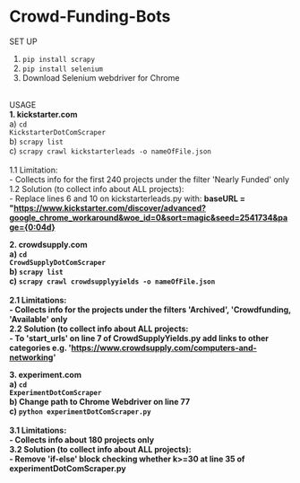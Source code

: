 # Crowd-Funding-Bots
SET UP <br>
  1. <code>pip install scrapy</code> <br>
  2. <code>pip install selenium</code> <br>
  3. Download Selenium webdriver for Chrome <br><br>
  
USAGE <br>
  <b>1. kickstarter.com </b> <br>
      a) <code>cd KickstarterDotComScraper</code><br>
      b) <code>scrapy list</code><br>
      c) <code>scrapy crawl kickstarterleads -o nameOfFile.json</code><br><br>
          1.1 Limitation:<br>
            - Collects info for the first 240 projects under the filter 'Nearly Funded' only<br>
          1.2 Solution (to collect info about ALL projects): <br>
            - Replace lines 6 and 10 on kickstarterleads.py with: <b>baseURL = "https://www.kickstarter.com/discover/advanced?google_chrome_workaround&woe_id=0&sort=magic&seed=2541734&page={0:04d}<b> <br>
  
  <b>2. crowdsupply.com </b><br>
      a) <code>cd CrowdSupplyDotComScraper</code><br>
      b) <code>scrapy list</code><br>
      c) <code>scrapy crawl crowdsupplyyields -o nameOfFile.json</code><br><br>
          2.1 Limitations:<br>
            - Collects info for the projects under the filters 'Archived', 'Crowdfunding, 'Available' only <br>
          2.2 Solution (to collect info about ALL projects: <br>
            - To 'start_urls' on line 7 of CrowdSupplyYields.py add links to other categories e.g. 'https://www.crowdsupply.com/computers-and-networking' <br>
  
  <b>3. experiment.com</b> <br>
      a) <code>cd ExperimentDotComScraper</code><br>
      b) Change path to Chrome Webdriver on line 77 <br>
      c) <code>python experimentDotComScraper.py</code><br><br>
          3.1 Limitations:<br>
            - Collects info about 180 projects only<br>
          3.2 Solution (to collect info about ALL projects): <br>
            - Remove 'if-else' block checking whether k>=30 at line 35 of experimentDotComScraper.py
      
  
  



